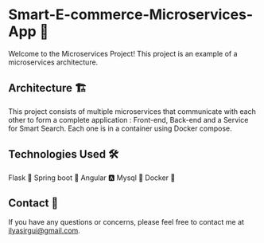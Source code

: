 # Smart-E-commerce-Microservices-App 🚀

Welcome to the Microservices Project! This project is an example of a microservices architecture.

## Architecture 🏗️

This project consists of multiple microservices that communicate with each other to form a complete application :  Front-end, Back-end and a Service for Smart Search. Each one is in a container using Docker compose.

## Technologies Used 🛠️

 Flask 🐍 
 Spring boot 🌱
 Angular 🅰️ 
 Mysql 🐬
 Docker 🐳
 
 ## Contact 📧
If you have any questions or concerns, please feel free to contact me at [ilyasirgui@gmail.com](mailto:ilyasirgui@gmail.com).

